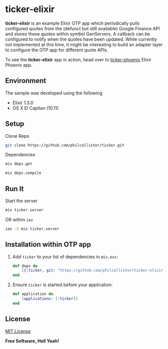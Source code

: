 # ticker-elixir

**ticker-elixir** is an example Elixir OTP app which periodically pulls configured quotes from the (defunct but still available) Google Finance API and stores these quotes within symbol GenServers. A callback can be configured to notify when the quotes have been updated. While currently not implemented at this time, it might be interesting to build an adapter layer to configure the OTP app for different quote APIs.

To see the **ticker-elixir** app in action, head over to [ticker-phoenix](https://github.com/philcallister/ticker-phoenix) Elixir Phoenix app.

## Environment

The sample was developed using the following 

- Elixir 1.3.0
- OS X El Capitan (10.11)

## Setup

Clone Repo
```bash
git clone https://github.com/philcallister/ticker.git
```

Dependencies
```bash
mix deps.get
```
```bash
mix deps.compile
```

## Run It

Start the server

```bash
mix ticker.server
```

OR within ```iex```

```bash
iex -S mix ticker.server
```

## Installation within OTP app 

1. Add `ticker` to your list of dependencies in `mix.exs`:

	```elixir
	def deps do
		[{:ticker, git: "https://github.com/philcallister/ticker-elixir.git"}]
	end
	```

2. Ensure `ticker` is started before your application:

	```elixir
	def application do
		[applications: [:ticker]]
	end
	```

## License

[MIT License](http://www.opensource.org/licenses/MIT)

**Free Software, Hell Yeah!**

